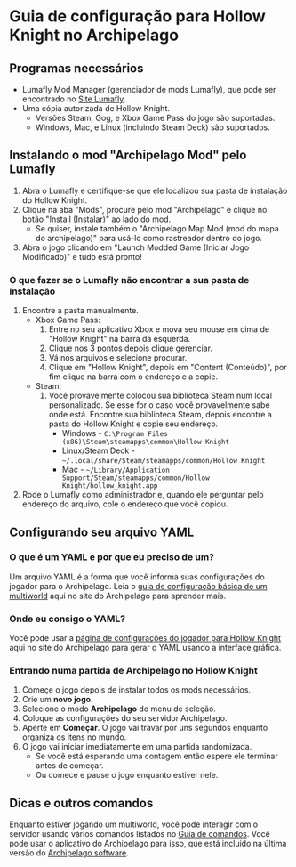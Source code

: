 # Guia de configuração para Hollow Knight no Archipelago

## Programas necessários
* Lumafly Mod Manager (gerenciador de mods Lumafly), que pode ser encontrado no [Site Lumafly](https://themulhima.github.io/Lumafly/).
* Uma cópia autorizada de Hollow Knight.
    * Versões Steam, Gog, e Xbox Game Pass do jogo são suportadas.
    * Windows, Mac, e Linux (incluindo Steam Deck) são suportados.

## Instalando o mod "Archipelago Mod" pelo Lumafly
1. Abra o Lumafly e certifique-se que ele localizou sua pasta de instalação do Hollow Knight.
2. Clique na aba "Mods", procure pelo mod "Archipelago" e clique no botão "Install (Instalar)" ao lado do mod.
    * Se quiser, instale também o "Archipelago Map Mod (mod do mapa do archipelago)" para usá-lo como rastreador dentro do jogo.
3. Abra o jogo clicando em "Launch Modded Game (Iniciar Jogo Modificado)" e tudo está pronto!

### O que fazer se o Lumafly não encontrar a sua pasta de instalação
1. Encontre a pasta manualmente.
    * Xbox Game Pass:
        1. Entre no seu aplicativo Xbox e mova seu mouse em cima de "Hollow Knight" na barra da esquerda. 
        2. Clique nos 3 pontos depois clique gerenciar.
        3. Vá nos arquivos e selecione procurar. 
        4. Clique em "Hollow Knight", depois em "Content (Conteúdo)", por fim clique na barra com o endereço e a copie.
    * Steam:
        1. Você provavelmente colocou sua biblioteca Steam num local personalizado. Se esse for o caso você provavelmente sabe onde está.
           Encontre sua biblioteca Steam, depois encontre a pasta do Hollow Knight e copie seu endereço.
            * Windows - `C:\Program Files (x86)\Steam\steamapps\common\Hollow Knight`
            * Linux/Steam Deck - `~/.local/share/Steam/steamapps/common/Hollow Knight`
            * Mac - `~/Library/Application Support/Steam/steamapps/common/Hollow Knight/hollow_knight.app`
2. Rode o Lumafly como administrador e, quando ele perguntar pelo endereço do arquivo, cole o endereço que você copiou.

## Configurando seu arquivo YAML
### O que é um YAML e por que eu preciso de um?
Um arquivo YAML é a forma que você informa suas configurações do jogador para o Archipelago.
Leia o [guia de configuração básica de um multiworld](/tutorial/Archipelago/setup/en) aqui no site do Archipelago para aprender mais.

### Onde eu consigo o YAML?
Você pode usar a [página de configurações do jogador para Hollow Knight](/games/Hollow%20Knight/player-options) aqui no site do Archipelago 
para gerar o YAML usando a interface gráfica.

### Entrando numa partida de Archipelago no Hollow Knight
1. Começe o jogo depois de instalar todos os mods necessários.
2. Crie um **novo jogo.**
3. Selecione o modo **Archipelago** do menu de seleção.
4. Coloque as configurações do seu servidor Archipelago.
5. Aperte em **Começar**. O jogo vai travar por uns segundos enquanto organiza os itens no mundo.
6. O jogo vai iniciar imediatamente em uma partida randomizada. 
    * Se você está esperando uma contagem então espere ele terminar antes de começar.
    * Ou comece e pause o jogo enquanto estiver nele.

## Dicas e outros comandos
Enquanto estiver jogando um multiworld, você pode interagir com o servidor usando vários comandos listados no
[Guia de comandos](/tutorial/Archipelago/commands/en). Você pode usar o aplicativo do Archipelago para isso,
que está incluido na última versão do [Archipelago software](https://github.com/ArchipelagoMW/Archipelago/releases/latest).
